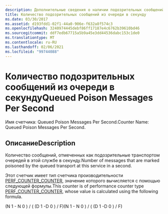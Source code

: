 ```yaml
---
description: Дополнительные сведения о наличии подозрительных сообщений в очереди в секунду
title: Количество подозрительных сообщений из очереди в секунду
ms.date: 03/30/2017
ms.assetid: d193fdd1-02f1-44a0-906e-f632a8f574c3
ms.openlocfilehash: 3240974445debf86ff17187e4c6762b39610bd46
ms.sourcegitcommit: ddf7edb67715a5b9a45e3dd44536dabc153c1de0
ms.translationtype: MT
ms.contentlocale: ru-RU
ms.lasthandoff: 02/06/2021
ms.locfileid: "99744088"
---
```

# <a name="queued-poison-messages-per-second"></a><span data-ttu-id="49b82-103">Количество подозрительных сообщений из очереди в секунду</span><span class="sxs-lookup"><span data-stu-id="49b82-103">Queued Poison Messages Per Second</span></span>

<span data-ttu-id="49b82-104">Имя счетчика: Queued Poison Messages Per Second.</span><span class="sxs-lookup"><span data-stu-id="49b82-104">Counter Name: Queued Poison Messages Per Second.</span></span>  
  
## <a name="description"></a><span data-ttu-id="49b82-105">Описание</span><span class="sxs-lookup"><span data-stu-id="49b82-105">Description</span></span>  

 <span data-ttu-id="49b82-106">Количество сообщений, отмеченных как подозрительные транспортом очередей в этой службе в секунду.</span><span class="sxs-lookup"><span data-stu-id="49b82-106">Number of messages that are marked poisoned by the queued transport at this service in a second.</span></span>  
  
 <span data-ttu-id="49b82-107">Этот счетчик имеет тип счетчика производительности [PERF_COUNTER_COUNTER](/previous-versions/windows/it-pro/windows-server-2003/cc740048(v=ws.10)), значение которого вычисляется с помощью следующей формулы.</span><span class="sxs-lookup"><span data-stu-id="49b82-107">This counter is of performance counter type [PERF_COUNTER_COUNTER](/previous-versions/windows/it-pro/windows-server-2003/cc740048(v=ws.10)), whose value is calculated using the following formula.</span></span>  
  
 <span data-ttu-id="49b82-108">(N 1 - N 0 ) / ( (D 1 -D 0 ) / F)</span><span class="sxs-lookup"><span data-stu-id="49b82-108">(N 1 - N 0 ) / ( (D 1 -D 0 ) / F)</span></span>
